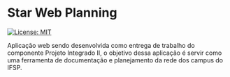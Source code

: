 # Star Web Planning

[![License: MIT](https://img.shields.io/badge/License-MIT-yellow.svg)](https://opensource.org/licenses/MIT)

Aplicação web sendo desenvolvida como entrega de trabalho do componente Projeto Integrado II, o objetivo dessa aplicação é servir como uma ferramenta de documentação e planejamento da rede dos campus do IFSP.

